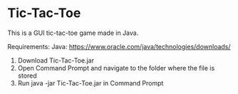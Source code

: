 # Tic-Tac-Toe

This is a GUI tic-tac-toe game made in Java.

Requirements:
Java: https://www.oracle.com/java/technologies/downloads/

1) Download Tic-Tac-Toe.jar
2) Open Command Prompt and navigate to the folder where the file is stored
3) Run java -jar Tic-Tac-Toe.jar in Command Prompt
